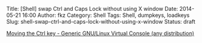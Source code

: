 Title: [Shell] swap Ctrl and Caps Lock without using X window
Date: 2014-05-21 16:00
Author: fkz
Category: Shell
Tags: Shell, dumpkeys, loadkeys
Slug: shell-swap-ctrl-and-caps-lock-without-using-x-window
Status: draft

[Moving the Ctrl key - Generic GNU/Linux Virtual Console (any distribution)](http://www.emacswiki.org/emacs/MovingTheCtrlKey#toc7)  
